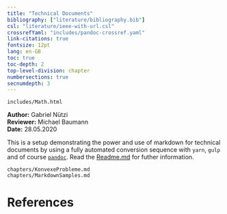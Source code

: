 ```yaml
---
title: "Technical Documents"
bibliography: ["literature/bibliography.bib"]
csl: "literature/ieee-with-url.csl"
crossrefYaml: "includes/pandoc-crossref.yaml"
link-citations: true
fontsize: 12pt
lang: en-GB
toc: true
toc-depth: 2
top-level-division: chapter
numbersections: true
secnumdepth: 3
---
```


```{.include format=html include-if-format=html;html5}
includes/Math.html
```

**Author:** Gabriel Nützi<br>
**Reviewer:** Michael Baumann<br>
**Date:** 28.05.2020

This is a setup demonstrating the power and use of markdown for technical documents by using
a fully automated conversion sequence with `yarn`, `gulp` and of course [`pandoc`](www.pandoc.org).
Read the [Readme.md](https://github.com/gabyx/TechnicalMarkdown/blob/master/Readme.md)
for futher information.

```{.include}
chapters/KonvexeProbleme.md
chapters/MarkdownSamples.md
```

# References
